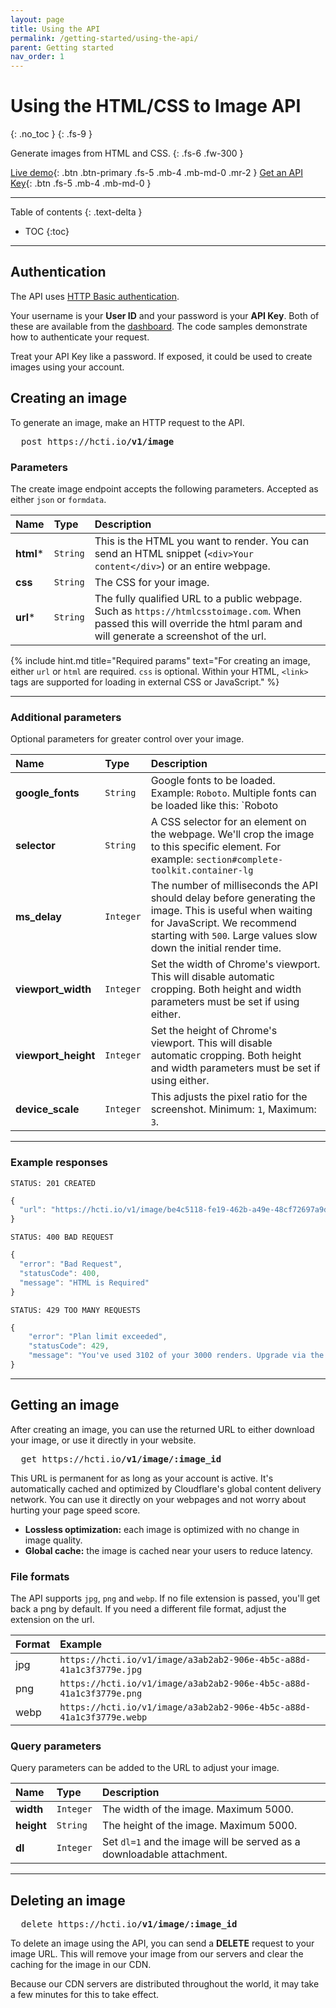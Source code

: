 ```yaml
---
layout: page
title: Using the API
permalink: /getting-started/using-the-api/
parent: Getting started
nav_order: 1
---
```

# Using the HTML/CSS to Image API
{: .no_toc }
{: .fs-9 }

Generate images from HTML and CSS.
{: .fs-6 .fw-300 }

[Live demo](https://htmlcsstoimage.com/demo){: .btn .btn-primary .fs-5 .mb-4 .mb-md-0 .mr-2 }
[Get an API Key](https://htmlcsstoimage.com){: .btn .fs-5 .mb-4 .mb-md-0 }

<hr>

Table of contents
{: .text-delta }
- TOC
{:toc}

<hr>

## Authentication
The API uses [HTTP Basic authentication](https://en.wikipedia.org/wiki/Basic_access_authentication). 

Your username is your **User ID** and your password is your **API Key**. Both of these are available from the [dashboard](https://htmlcsstoimage.com/dashboard). The code samples demonstrate how to authenticate your request.

Treat your API Key like a password. If exposed, it could be used to create images using your account.

## Creating an image

To generate an image, make an HTTP request to the API.

<pre class="http-method fs-4">
  <span>post</span> https://hcti.io<b>/v1/image</b>
</pre>

### Parameters

The create image endpoint accepts the following parameters. Accepted as either `json` or `formdata`.

| Name        | Type          | Description |
|:-------------|:------------------|:------|
| **html**<span class="text-red-200">*</span>           | `String`  | This is the HTML you want to render. You can send an HTML snippet \(`<div>Your content</div>`\) or an entire webpage. |
| **css** | `String` | The CSS for your image. |
| **url**<span class="text-red-200">*</span>          | `String` | The fully qualified URL to a public webpage. Such as `https://htmlcsstoimage.com`. When passed this will override the html param and will generate a screenshot of the url. |

{% include hint.md title="Required params" text="For creating an image, either `url` or `html` are required. `css` is optional. Within your HTML, `<link>` tags are supported for loading in external CSS or JavaScript." %}

<hr>

### Additional parameters

Optional parameters for greater control over your image.

| Name        | Type          | Description |
|:-------------|:------------------|:------|
| **google_fonts**   | `String` | Google fonts to be loaded. Example: `Roboto`. Multiple fonts can be loaded like this: `Roboto|Open Sans`  |
| **selector**  | `String` | A CSS selector for an element on the webpage. We'll crop the image to this specific element. For example: `section#complete-toolkit.container-lg` |
| **ms_delay**   | `Integer` | The number of milliseconds the API should delay before generating the image. This is useful when waiting for JavaScript. We recommend starting with `500`. Large values slow down the initial render time.|
| **viewport_width**   | `Integer` | Set the width of Chrome's viewport. This will disable automatic cropping. Both height and width parameters must be set if using either. |
| **viewport_height**   | `Integer` | Set the height of Chrome's viewport. This will disable automatic cropping. Both height and width parameters must be set if using either. |
| **device_scale**   | `Integer` | This adjusts the pixel ratio for the screenshot. Minimum: `1`, Maximum: `3`. |

<hr>

### Example responses
```
STATUS: 201 CREATED
```

```javascript
{
  "url": "https://hcti.io/v1/image/be4c5118-fe19-462b-a49e-48cf72697a9d"
}
```

```
STATUS: 400 BAD REQUEST
```

```javascript
{
  "error": "Bad Request",
  "statusCode": 400,
  "message": "HTML is Required"
}
```

```
STATUS: 429 TOO MANY REQUESTS
```

```javascript
{
    "error": "Plan limit exceeded",
    "statusCode": 429,
    "message": "You've used 3102 of your 3000 renders. Upgrade via the Dashboard: https://htmlcsstoimage.com/dashboard"
}
```

<hr>

## Getting an image

After creating an image, you can use the returned URL to either download your image, or use it directly in your website.

<pre class="http-method fs-4">
  <span>get</span> https://hcti.io<b>/v1/image/:image_id</b>
</pre>

This URL is permanent for as long as your account is active. It's automatically cached and optimized by Cloudflare's global content delivery network. You can use it directly on your webpages and not worry about hurting your page speed score.

* **Lossless optimization:** each image is optimized with no change in image quality.
* **Global cache:** the image is cached near your users to reduce latency.

### File formats

The API supports `jpg`, `png` and `webp`. If no file extension is passed, you'll get back a png by default. If you need a different file format, adjust the extension on the url.

| **Format** | **Example** |
| :--- | :--- |
| jpg | `https://hcti.io/v1/image/a3ab2ab2-906e-4b5c-a88d-41a1c3f3779e.jpg` |
| png | `https://hcti.io/v1/image/a3ab2ab2-906e-4b5c-a88d-41a1c3f3779e.png` |
| webp | `https://hcti.io/v1/image/a3ab2ab2-906e-4b5c-a88d-41a1c3f3779e.webp` |

### Query parameters

Query parameters can be added to the URL to adjust your image.

| Name        | Type          | Description |
|:-------------|:------------------|:------|
| **width**  | `Integer`  | The width of the image. Maximum 5000. |
| **height** | `String` | The height of the image. Maximum 5000. |
| **dl**     | `Integer` | Set `dl=1` and the image will be served as a downloadable attachment. |

<hr>

## Deleting an image

<pre class="http-method fs-4">
  <span>delete</span> https://hcti.io<b>/v1/image/:image_id</b>
</pre>

To delete an image using the API, you can send a **DELETE** request to your image URL. This will remove your image from our servers and clear the caching for the image in our CDN. 

Because our CDN servers are distributed throughout the world, it may take a few minutes for this to take effect.
